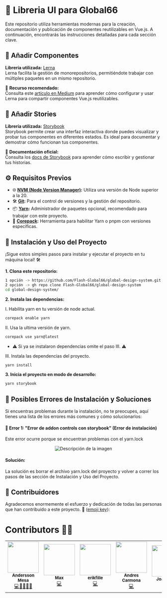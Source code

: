
# 📘 Libreria UI para Global66

Este repositorio utiliza herramientas modernas para la creación, documentación y publicación de componentes reutilizables en Vue.js. A continuación, encontrarás las instrucciones detalladas para cada sección clave.

## 🧩 **Añadir Componentes**  
**Librería utilizada:** [Lerna](https://lerna.js.org/)  
Lerna facilita la gestión de monorepositorios, permitiéndote trabajar con múltiples paquetes en un mismo repositorio.  

📕 **Recurso recomendado:**  
Consulta este [artículo en Medium](https://medium.com/js-dojo/sharing-reusable-vue-js-components-with-lerna-storybook-and-npm-7dc33b38b011) para aprender cómo configurar y usar Lerna para compartir componentes Vue.js reutilizables.  

## 📖 **Añadir Stories**  
**Librería utilizada:** [Storybook](https://storybook.js.org/)  
Storybook permite crear una interfaz interactiva donde puedes visualizar y probar tus componentes en diferentes estados. Es ideal para documentar y demostrar cómo funcionan tus componentes.  

🔗 **Documentación oficial:**  
Consulta los [docs de Storybook](https://storybook.js.org/docs/vue/writing-stories/introduction) para aprender cómo escribir y gestionar tus historias.  

<!--## 🔑 Configurar Token para NPM-->

<!--Para publicar paquetes en NPM, es necesario configurar un token de acceso. Esto es especialmente importante si trabajas con tokens que expiran.-->

<!--#### Pasos para configurar un nuevo token:-->

<!--1. Generar un nuevo token-->

<!--- Visita la página de configuración de tokens en GitHub: [Generar Token](https://github.com/settings/tokens).-->
<!--- Asegúrate de otorgar los siguientes permisos al token:-->
<!--    - delete:packages-->
<!--    - repo-->
<!--    - workflow-->
<!--    - write:packages-->

<!--2. Actualizar el token en el archivo .npmrc-->

<!--- Abre el archivo .npmrc en la raíz de tu proyecto.-->
<!--- Sustituye el token anterior por el nuevo generado.-->

<!--El contenido del archivo .npmrc debería tener un formato similar al siguiente:-->

<!--```sh-->
<!--//registry.npmjs.org/:_authToken=tu-nuevo-token-->
<!--```-->

<!--- Nota: Recuerda no exponer este archivo públicamente para proteger tu token.-->

## ⚙️ Requisitos Previos

- 🌐 **[NVM (Node Version Manager)](https://github.com/settings/tokens):** Utiliza una versión de Node superior a la 20.  
- 🛠️ **[Git](https://git-scm.com/downloads):** Para el control de versiones y la gestión del repositorio.  
- 📦 **[Yarn](https://yarnpkg.com/):** Administrador de paquetes opcional, recomendado para trabajar con este proyecto.  
- 🔗 **[Corepack](https://nodejs.org/api/corepack.html):** Herramienta para habilitar Yarn o pnpm con versiones específicas. 

## 🚀 Instalación y Uso del Proyecto

¡Sigue estos simples pasos para instalar y ejecutar el proyecto en tu máquina local! 🛠️

**1. Clona este repositorio:**
```sh
1 opción -> https://github.com/Flash-Global66/global-design-system.git
2 opción -> gh repo clone Flash-Global66/global-design-system
cd global-design-system/
```

**2. Instala las dependencias:**

I. Habilita yarn en tu versión de node actual.

```sh
corepack enable yarn
```

II. Usa la ultima versión de yarn. 

```sh
corepack use yarn@latest
```

- ⚠️ Si ya se instalaron dependencias omite el paso III. ⚠️

III. Instala las dependencias del proyecto. 

```sh
yarn install
```

**3. Inicia el proyecto en modo de desarrollo:**

```sh
yarn storybook
```

## 🚧 Posibles Errores de Instalación y Soluciones
Si encuentras problemas durante la instalación, no te preocupes, aquí tienes una lista de los errores más comunes y cómo solucionarlos:

#### 🛑 Error 1: "Error de addon controls con storybook" (Error de instalación)
Este error ocurre porque se encuentran problemas con el yarn.lock

<p align="center">
  <img src="https://i.imgur.com/xXiiq6d.png" alt="Descripción de la imagen" />
</p>

#### Solución:

La solución es borrar el archivo yarn.lock del proyecto y volver a correr los pasos de las sección de Instalación y Uso del Proyecto.

## 🚀 Contribuidores

Agradecemos enormemente el esfuerzo y dedicación de todas las personas que han contribuido a este proyecto. 💖 ([emoji key](https://allcontributors.org/docs/en/emoji-key)):

# Contributors 👨‍💻


<table>
  <tr>
    <td align="center"><a href="https://github.com/andercard"><img src="https://avatars.githubusercontent.com/u/10929498?v=4" width="100px;"alt=""/><br /><sub><b>Andersson Mesa</b></sub></a><br /><a href=""title="Code">💻🎨🤔🧑‍🏫</a></td>
    <td align="center"><a href="https://github.com/maxaqquepucho"><img src="https://avatars.githubusercontent.com/u/36935090?v=4" width="100px;" alt=""/><br /><sub><b>Max</b></sub></a><br /><a href="" title="Code">💻</a></td>
    <td align="center"><a href="https://github.com/erikfille"><img src="https://avatars.githubusercontent.com/u/109306990?v=4" width="100px;" alt=""/><br /><sub><b>erikfille</b></sub></a><br /><a href="" title="Code">💻</a></td>
    <td align="center"><a href="https://github.com/andres-carmona"><img src="https://avatars.githubusercontent.com/u/60269027?v=4" width="100px;" alt=""/><br /><sub><b>Andres Carmona</b></sub></a><br /><a href="" title="Code">💻</a></td>
        <td align="center"><a href="https://github.com/JoanRojasMejia"><img src="https://avatars.githubusercontent.com/u/80142081?s=400&u=e978cb0c458bc8ce7cc4b0974a7b9c22c2d91519&v=4" width="100px;" alt=""/><br /><sub><b>Joan Rojas</b></sub></a><br /><a href="" title="Code">📖</a></td>

  </tr>
</table>

<br />
